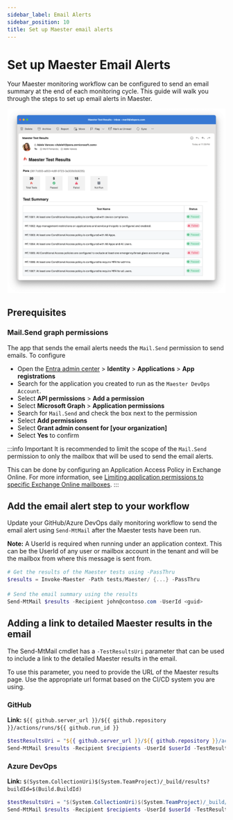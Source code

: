 ```yaml
---
sidebar_label: Email Alerts
sidebar_position: 10
title: Set up Maester email alerts
---
```


# Set up Maester Email Alerts

Your Maester monitoring workflow can be configured to send an email summary at the end of each monitoring cycle. This guide will walk you through the steps to set up email alerts in Maester.

![Email Alerts](assets/email-alert-test-results.png)

## Prerequisites

### Mail.Send graph permissions

The app that sends the email alerts needs the `Mail.Send` permission to send emails. To configure

- Open the [Entra admin center](https://entra.microsoft.com) > **Identity** > **Applications** > **App registrations**
- Search for the application you created to run as the `Maester DevOps Account`.
- Select **API permissions** > **Add a permission**
- Select **Microsoft Graph** > **Application permissions**
- Search for `Mail.Send` and check the box next to the permission
- Select **Add permissions**
- Select **Grant admin consent for [your organization]**
- Select **Yes** to confirm

:::info Important
It is recommended to limit the scope of the `Mail.Send` permission to only the mailbox that will be used to send the email alerts.

This can be done by configuring an Application Access Policy in Exchange Online. For more information, see [Limiting application permissions to specific Exchange Online mailboxes](https://learn.microsoft.com/graph/auth-limit-mailbox-access).
:::

## Add the email alert step to your workflow

Update your GitHub/Azure DevOps daily monitoring workflow to send the email alert using `Send-MtMail` after the Maester tests have been run.

**Note:** A UserId is required when running under an application context. This can be the UserId of any user or mailbox account in the tenant and will be the mailbox from where this message is sent from.

```powershell
# Get the results of the Maester tests using -PassThru
$results = Invoke-Maester -Path tests/Maester/ {...} -PassThru

# Send the email summary using the results
Send-MtMail $results -Recipient john@contoso.com -UserId <guid>
```

## Adding a link to detailed Maester results in the email

The Send-MtMail cmdlet has a `-TestResultsUri` parameter that can be used to include a link to the detailed Maester results in the email.

To use this parameter, you need to provide the URL of the Maester results page. Use the appropriate url format based on the CI/CD system you are using.

### GitHub

**Link:** `${{ github.server_url }}/${{ github.repository }}/actions/runs/${{ github.run_id }}`

```powershell
$testResultsUri = "${{ github.server_url }}/${{ github.repository }}/actions/runs/${{ github.run_id }}"
Send-MtMail $results -Recipient $recipients -UserId $userId -TestResultsUri $testResultsUri
```

### Azure DevOps
**Link:** `$(System.CollectionUri)$(System.TeamProject)/_build/results?buildId=$(Build.BuildId)`

```powershell
$testResultsUri = "$(System.CollectionUri)$(System.TeamProject)/_build/results?buildId=$(Build.BuildId)"
Send-MtMail $results -Recipient $recipients -UserId $userId -TestResultsUri $testResultsUri
```
